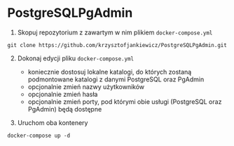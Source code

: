 # PostgreSQLPgAdmin

1. Skopuj repozytorium z zawartym w nim plikiem `docker-compose.yml`

```
git clone https://github.com/krzysztofjankiewicz/PostgreSQLPgAdmin.git
```

2. Dokonaj edycji pliku `docker-compose.yml`
    - koniecznie dostosuj lokalne katalogi, do których zostaną podmontowane katalogi z danymi PostgreSQL oraz PgAdmin
    - opcjonalnie zmień nazwy użytkowników 
    - opcjonalnie zmień hasła 
    - opcjonalnie zmień porty, pod którymi obie usługi (PostgreSQL oraz PgAdmin) będą dostępne  

3. Uruchom oba kontenery 

```
docker-compose up -d
```
